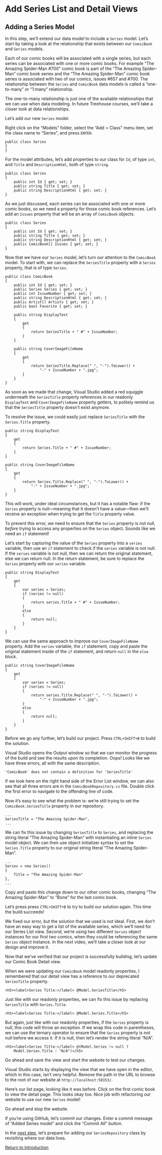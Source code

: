 
# Add Series List and Detail Views

## Adding a Series Model

In this step, we’ll extend our data model to include a `Series` model. Let’s start by taking a look at the relationship that exists between our `ComicBook` and `Series` models.

Each of our comic books will be associated with a single series, but each series can be associated with one or more comic books. For example “The Amazing Spider-Man #700” comic book is part of the “The Amazing Spider-Man” comic book series and the “The Amazing Spider-Man” comic book series is associated with two of our comics, issues #657 and #700. The relationship between the `Series` and `ComicBook` data models is called a “one-to-many” or “1:many” relationship.

The one-to-many relationship is just one of the available relationships that we can use when data modeling. In future Treehouse courses, we’ll take a closer look at data relationships.

Let’s add our new `Series` model.

Right click on the “Models” folder, select the “Add > Class” menu item, set the class name to “Series”, and press `ENTER`.

```
public class Series
{
}
```

For the model attributes, let’s add properties to our class for `Id`, of type `int`, and `Title` and `DescriptionHtml`, both of type `string`.

```
public class Series
{
    public int Id { get; set; }
    public string Title { get; set; }
    public string DescriptionHtml { get; set; }
}
```

As we just discussed, each series can be associated with one or more comic books, so we need a property for those comic book references. Let’s add an `Issues` property that will be an array of `ComicBook` objects.

```
public class Series
{
    public int Id { get; set; }
    public string Title { get; set; }
    public string DescriptionHtml { get; set; }
    public ComicBook[] Issues { get; set; }
}
```

Now that we have our `Series` model, let’s turn our attention to the `ComicBook` model. To start with, we can replace the `SeriesTitle` property with a `Series` property, that is of type `Series`.

```
public class ComicBook
{
    public int Id { get; set; }
    public Series Series { get; set; }
    public int IssueNumber { get; set; }
    public string DescriptionHtml { get; set; }
    public Artist[] Artists { get; set; }
    public bool Favorite { get; set; }

    public string DisplayText
    {
        get
        {
            return SeriesTitle + " #" + IssueNumber;
        }
    }

    public string CoverImageFileName
    {
        get
        {
            return SeriesTitle.Replace(" ", "-").ToLower() + 
                "-" + IssueNumber + ".jpg";
        }
    }
}
```

As soon as we made that change, Visual Studio added a red squiggle underneath the `SeriesTitle` property references in our readonly `DisplayText` and `CoverImageFileName` property getters, to politely remind us that the `SeriesTitle` property doesn’t exist anymore.

To resolve the issue, we could easily just replace `SeriesTitle` with the `Series.Title` property.

```
public string DisplayText
{
    get
    {
        return Series.Title + " #" + IssueNumber;
    }
}

public string CoverImageFileName
{
    get
    {
        return Series.Title.Replace(" ", "-").ToLower() + 
            "-" + IssueNumber + ".jpg";
    }
}
```

This will work, under ideal circumstances, but it has a notable flaw: if the `Series` property is null—meaning that it doesn’t have a value—then we’ll receive an exception when trying to get the `Title` property value.

To prevent this error, we need to ensure that the `Series` property is not null, *before* trying to access any properties on the `Series` object. Sounds like we need an `if` statement!

Let’s start by capturing the value of the `Series` property into a `series` variable, then use an `if` statement to check if the `series` variable is not null. If the `series` variable is not null, then we can return the original statement, else we can return null. In the return statement, be sure to replace the `Series` property with our `series` variable.

```
public string DisplayText
{
    get
    {
        var series = Series;
        if (series != null)
        {
            return series.Title + " #" + IssueNumber;
        }
        else
        {
            return null;
        }
    }
}
```

We can use the same approach to improve our `CoverImageFileName` property. Add the `series` variable, the `if` statement, copy and paste the original statement inside of the `if` statement, and return `null` in the `else` block.

```
public string CoverImageFileName
{
    get
    {
        var series = Series;
        if (series != null)
        {
            return series.Title.Replace(" ", "-").ToLower() + 
                "-" + IssueNumber + ".jpg";
        }
        else
        {
            return null;
        }
    }
}
```

Before we go any further, let’s build our project. Press `CTRL+SHIFT+B` to build the solution.

Visual Studio opens the Output window so that we can monitor the progress of the build and see the results upon its completion. Oops! Looks like we have three errors, all with the same description.

```
'ComicBook' does not contain a definition for 'SeriesTitle'
```

If we look here on the right hand side of the Error List window, we can also see that all three errors are in the `ComicBookRepository.cs` file. Double click the first error to navigate to the offending line of code.

Now it’s easy to see what the problem is: we’re still trying to set the `ComicBook.SeriesTitle` property in our repository.

```
...
SeriesTitle = "The Amazing Spider-Man",
...
```

We can fix this issue by changing `SeriesTitle` to `Series`, and replacing the string literal “The Amazing Spider-Man” with instantiating an inline `Series` model object. We can then use object initializer syntax to set the `Series.Title` property to our original string literal “The Amazing Spider-Man”.

```
...
Series = new Series()
{
    Title = "The Amazing Spider-Man"
},
...
```

Copy and paste this change down to our other comic books, changing “The Amazing Spider-Man” to “Bone” for the last comic book.

Let’s press press `CTRL+SHIFT+B` to try to build our solution again. This time the build succeeds!

We fixed our error, but the solution that we used is not ideal. First, we don’t have an easy way to get a list of the available series, which we’ll need for our Series List view. Second, we’re using two different `Series` object instances for our first two comics, when they could be referencing the same `Series` object instance. In the next video, we’ll take a closer look at our design and improve it.

Now that we’ve verified that our project is successfully building, let’s update our Comic Book Detail view.

When we were updating our `ComicBook` model readonly properties, I remembered that our detail view has a reference to our deprecated `SeriesTitle` property.

```
<h5><label>Series Title:</label> @Model.SeriesTitle</h5>
```

Just like with our readonly properties, we can fix this issue by replacing `SeriesTitle` with `Series.Title`.

```
<h5><label>Series Title:</label> @Model.Series.Title</h5>
```

But again, just like with our readonly properties, if the `Series` property is null, this code will throw an exception. If we wrap this code in parentheses, we can use the ternary operator to ensure that the `Series` property is not null before we access it. If it is null, then let’s render the string literal “N/A”.

```
<h5><label>Series Title:</label> @(Model.Series != null ? 
    Model.Series.Title : "N/A")</h5>
```

Go ahead and save the view and start the website to test our changes.

Visual Studio starts by displaying the view that we have open in the editor, which in this case, isn’t very helpful. Remove the path in the URL to browse to the root of our website at `http://localhost:50153/`.

Here’s our list page, looking like it was before. Click on the first comic book to view the detail page. This looks okay too. Nice job with refactoring our website to use our new `Series` model!

Go ahead and stop the website. 

If you’re using GitHub, let’s commit our changes. Enter a commit message of “Added Series model” and click the “Commit All” button.

In the [next step](03-centralizing-our-data.md), let’s prepare for adding our `SeriesRepository` class by revisiting where our data lives.

[Return to Introduction](01-introduction.md)
